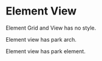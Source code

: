 # Element View

Element Grid and View has no style.

Element view has park arch.

Element view has park element.